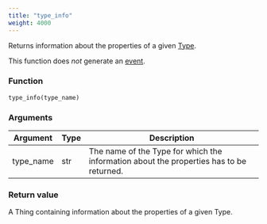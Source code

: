 ```yaml
---
title: "type_info"
weight: 4000
---
```


Returns information about the properties of a given [Type](../../data-types/type).

This function does *not* generate an [event](../../events).

### Function

`type_info(type_name)`

### Arguments

Argument | Type | Description
-------- | ---- | -----------
type_name | str | The name of the Type for which the information about the properties has to be returned.

### Return value

A Thing containing information about the properties of a given Type.
